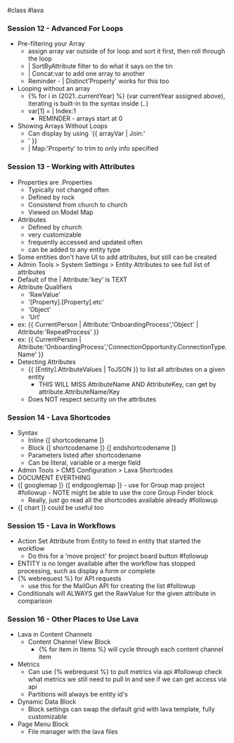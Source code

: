 #class #lava
### Session 12 - Advanced For Loops
- Pre-filtering your Array
	- assign array var outside of for loop and sort it first, then roll through the loop
	- | SortByAttribute filter to do what it says on the tin
	- | Concat:var to add one array to another
	- Reminder - | Distinct'Property' works for this too
- Looping without an array
	- {% for i in (2021..currentYear) %} (var currentYear assigned above), iterating is built-in to the syntax inside (..)
	- var[1] = | Index:1
		- REMINDER - arrays start at 0
- Showing Arrays Without Loops
	- Can display by using `{{ arrayVar | Join:'</li><li>' }}
	- | Map:'Property' to trim to only info specified
### Session 13 - Working with Attributes
- Properties are .Properties
	- Typically not changed often
	- Defined by rock
	- Consistend from church to church
	- Viewed on Model Map
- Attributes
	- Defined by church
	- very customizable
	- frequently accessed and updated often
	- can be added to any entity type
- Some entities don't have UI to add attributes, but still can be created
- Admin Tools > System Settings > Entity Attributes to see full list of attributes
- Default of the | Attribute:'key' is TEXT
- Attribute Qualifiers
	- 'RawValue'
	- '[Property].[Property].etc'
	- 'Object'
	- 'Url'
- ex: {{ CurrentPerson | Attribute:'OnboardingProcess','Object' | Attribute:'RepeatProcess' }}
- ex: {{ CurrentPerson | Attribute:'OnboardingProcess','ConnectionOpportunity.ConnectionType.Name' }}
- Detecting Attributes
	- {{ [Entity].AttributeValues | ToJSON }} to list all attributes on a given entity
		- THIS WILL MISS AttributeName AND AttributeKey, can get by attribute.AttributeName/Key
	- Does NOT respect security on the attributes
### Session 14 - Lava Shortcodes
- Syntax
	- Inline {[ shortcodename ]}
	- Block {[ shortcodename ]} {[ endshortcodename ]}
	- Parameters listed after shortcodename
	- Can be literal, variable or a merge field
- Admin Tools > CMS Configuration > Lava Shortcodes
- DOCUMENT EVERTHING
- {[ googlemap ]} {[ endgooglemap ]} - use for Group map project #followup - NOTE might be able to use the core Group Finder block
	- Really, just go read all the shortcodes available already #followup
- {[ chart ]} could be useful too
### Session 15 - Lava in Workflows
- Action Set Attribute from Entity to feed in entity that started the workflow
	- Do this for a 'move project' for project board button #followup
- ENTITY is no longer available after the workflow has stopped processing, such as display a form or complete
- {% webrequest %} for API requests
	- use this for the MailGun API for creating the list #followup
- Conditionals will ALWAYS get the RawValue for the given attribute in comparison
### Session 16 - Other Places to Use Lava
- Lava in Content Channels
	- Content Channel View Block
		- {% for item in Items %} will cycle through each content channel item
- Metrics
	- Can use {% webrequest %} to pull metrics via api #followup check what metrics we still need to pull in and see if we can get access via api
	- Partitions will always be entity id's
- Dynamic Data Block
	- Block settings can swap the default grid with lava template, fully customizable
- Page Menu Block
	- File manager with the lava files
